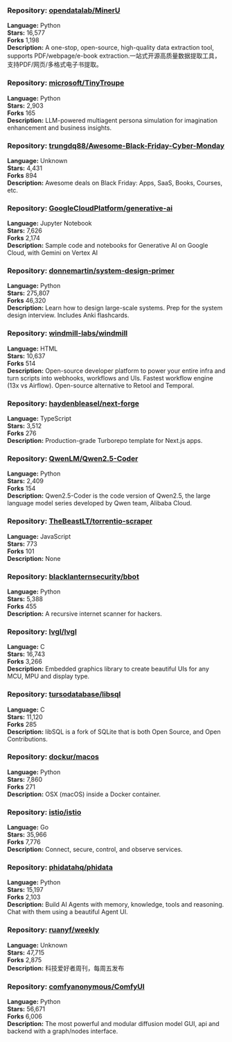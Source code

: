 ### **Repository:** [opendatalab/MinerU](https://github.com/opendatalab/MinerU)  

**Language:** Python  
**Stars:** 16,577  
**Forks** 1,198  
**Description:** A one-stop, open-source, high-quality data extraction tool, supports PDF/webpage/e-book extraction.一站式开源高质量数据提取工具，支持PDF/网页/多格式电子书提取。  

### **Repository:** [microsoft/TinyTroupe](https://github.com/microsoft/TinyTroupe)  

**Language:** Python  
**Stars:** 2,903  
**Forks** 165  
**Description:** LLM-powered multiagent persona simulation for imagination enhancement and business insights.  

### **Repository:** [trungdq88/Awesome-Black-Friday-Cyber-Monday](https://github.com/trungdq88/Awesome-Black-Friday-Cyber-Monday)  

**Language:** Unknown  
**Stars:** 4,431  
**Forks** 894  
**Description:** Awesome deals on Black Friday: Apps, SaaS, Books, Courses, etc.  

### **Repository:** [GoogleCloudPlatform/generative-ai](https://github.com/GoogleCloudPlatform/generative-ai)  

**Language:** Jupyter Notebook  
**Stars:** 7,626  
**Forks** 2,174  
**Description:** Sample code and notebooks for Generative AI on Google Cloud, with Gemini on Vertex AI  

### **Repository:** [donnemartin/system-design-primer](https://github.com/donnemartin/system-design-primer)  

**Language:** Python  
**Stars:** 275,807  
**Forks** 46,320  
**Description:** Learn how to design large-scale systems. Prep for the system design interview. Includes Anki flashcards.  

### **Repository:** [windmill-labs/windmill](https://github.com/windmill-labs/windmill)  

**Language:** HTML  
**Stars:** 10,637  
**Forks** 514  
**Description:** Open-source developer platform to power your entire infra and turn scripts into webhooks, workflows and UIs. Fastest workflow engine (13x vs Airflow). Open-source alternative to Retool and Temporal.  

### **Repository:** [haydenbleasel/next-forge](https://github.com/haydenbleasel/next-forge)  

**Language:** TypeScript  
**Stars:** 3,512  
**Forks** 276  
**Description:** Production-grade Turborepo template for Next.js apps.  

### **Repository:** [QwenLM/Qwen2.5-Coder](https://github.com/QwenLM/Qwen2.5-Coder)  

**Language:** Python  
**Stars:** 2,409  
**Forks** 154  
**Description:** Qwen2.5-Coder is the code version of Qwen2.5, the large language model series developed by Qwen team, Alibaba Cloud.  

### **Repository:** [TheBeastLT/torrentio-scraper](https://github.com/TheBeastLT/torrentio-scraper)  

**Language:** JavaScript  
**Stars:** 773  
**Forks** 101  
**Description:** None  

### **Repository:** [blacklanternsecurity/bbot](https://github.com/blacklanternsecurity/bbot)  

**Language:** Python  
**Stars:** 5,388  
**Forks** 455  
**Description:** A recursive internet scanner for hackers.  

### **Repository:** [lvgl/lvgl](https://github.com/lvgl/lvgl)  

**Language:** C  
**Stars:** 16,743  
**Forks** 3,266  
**Description:** Embedded graphics library to create beautiful UIs for any MCU, MPU and display type.  

### **Repository:** [tursodatabase/libsql](https://github.com/tursodatabase/libsql)  

**Language:** C  
**Stars:** 11,120  
**Forks** 285  
**Description:** libSQL is a fork of SQLite that is both Open Source, and Open Contributions.  

### **Repository:** [dockur/macos](https://github.com/dockur/macos)  

**Language:** Python  
**Stars:** 7,860  
**Forks** 271  
**Description:** OSX (macOS) inside a Docker container.  

### **Repository:** [istio/istio](https://github.com/istio/istio)  

**Language:** Go  
**Stars:** 35,966  
**Forks** 7,776  
**Description:** Connect, secure, control, and observe services.  

### **Repository:** [phidatahq/phidata](https://github.com/phidatahq/phidata)  

**Language:** Python  
**Stars:** 15,197  
**Forks** 2,103  
**Description:** Build AI Agents with memory, knowledge, tools and reasoning. Chat with them using a beautiful Agent UI.  

### **Repository:** [ruanyf/weekly](https://github.com/ruanyf/weekly)  

**Language:** Unknown  
**Stars:** 47,715  
**Forks** 2,875  
**Description:** 科技爱好者周刊，每周五发布  

### **Repository:** [comfyanonymous/ComfyUI](https://github.com/comfyanonymous/ComfyUI)  

**Language:** Python  
**Stars:** 56,671  
**Forks** 6,006  
**Description:** The most powerful and modular diffusion model GUI, api and backend with a graph/nodes interface.  

